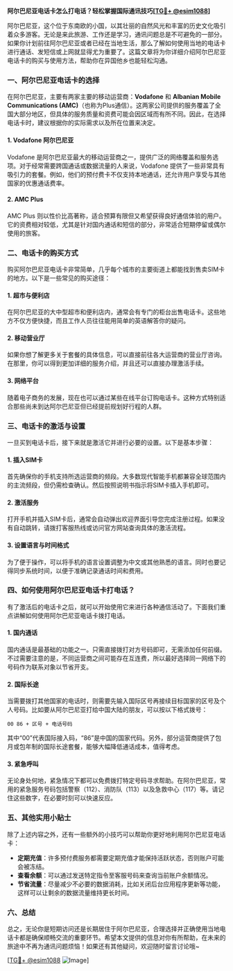 **阿尔巴尼亚电话卡怎么打电话？轻松掌握国际通讯技巧[[TG💪+ @esim1088](https://t.me/s/esim1088)]**

阿尔巴尼亚，这个位于东南欧的小国，以其壮丽的自然风光和丰富的历史文化吸引着众多游客。无论是来此旅游、工作还是学习，通讯问题总是不可避免的一部分。如果你计划前往阿尔巴尼亚或者已经在当地生活，那么了解如何使用当地的电话卡进行通话、发短信或上网就显得尤为重要了。这篇文章将为你详细介绍阿尔巴尼亚电话卡的购买与使用方法，帮助你在异国他乡也能轻松沟通。

### 一、阿尔巴尼亚电话卡的选择

在阿尔巴尼亚，主要有两家主要的移动运营商：**Vodafone** 和 **Albanian Mobile Communications (AMC)**（也称为Plus通信）。这两家公司提供的服务覆盖了全国大部分地区，但具体的服务质量和资费可能会因区域而有所不同。因此，在选择电话卡时，建议根据你的实际需求以及所在位置来决定。

#### 1. Vodafone 阿尔巴尼亚
Vodafone 是阿尔巴尼亚最大的移动运营商之一，提供广泛的网络覆盖和服务选项。对于经常需要跨国通话或数据流量的人来说，Vodafone 提供了一些非常具有吸引力的套餐。例如，他们的预付费卡不仅支持本地通话，还允许用户享受与其他国家的优惠通话费率。

#### 2. AMC Plus
AMC Plus 则以性价比高著称，适合预算有限但又希望获得良好通信体验的用户。它的资费相对较低，尤其是针对国内通话和短信的部分，非常适合短期停留或偶尔使用的旅客。

### 二、电话卡的购买方式

购买阿尔巴尼亚电话卡非常简单，几乎每个城市的主要街道上都能找到售卖SIM卡的地方。以下是一些常见的购买途径：

#### 1. 超市与便利店
在阿尔巴尼亚的大中型超市和便利店内，通常会有专门的柜台出售电话卡。这些地方不仅方便快捷，而且工作人员往往能用简单的英语解答你的疑问。

#### 2. 移动营业厅
如果你想了解更多关于套餐的具体信息，可以直接前往各大运营商的营业厅咨询。在那里，你可以得到更加详细的服务介绍，并且还可以直接办理激活手续。

#### 3. 网络平台
随着电子商务的发展，现在也可以通过某些在线平台订购电话卡。这种方式特别适合那些尚未到达阿尔巴尼亚但已经提前规划好行程的人群。

### 三、电话卡的激活与设置

一旦买到电话卡后，接下来就是激活它并进行必要的设置。以下是基本步骤：

#### 1. 插入SIM卡
首先确保你的手机支持所选运营商的频段。大多数现代智能手机都兼容全球范围内的主流频段，但仍需检查确认。然后按照说明书指示将SIM卡插入手机即可。

#### 2. 激活服务
打开手机并插入SIM卡后，通常会自动弹出欢迎界面引导您完成注册过程。如果没有自动跳转，请拨打客服热线或访问官方网站查询具体的激活流程。

#### 3. 设置语言与时间格式
为了便于操作，可以将手机的语言设置调整为中文或其他熟悉的语言。同时也要记得同步系统时间，以便于准确记录通话时间和费用。

### 四、如何使用阿尔巴尼亚电话卡打电话？

有了激活后的电话卡之后，就可以开始使用它来进行各种通信活动了。下面我们重点讲解如何使用阿尔巴尼亚电话卡拨打电话。

#### 1. 国内通话
国内通话是最基础的功能之一。只需直接拨打对方号码即可，无需添加任何前缀。不过需要注意的是，不同运营商之间可能存在互连费，所以最好选择同一网络下的号码作为联系对象以节省开支。

#### 2. 国际长途
当需要拨打其他国家的电话时，则需要先输入国际区号再接续目标国家的区号及个人号码。比如要从阿尔巴尼亚打给中国大陆的朋友，可以按以下格式拨号：
```
00 86 + 区号 + 电话号码
```
其中“00”代表国际接入码，“86”是中国的国家代码。另外，部分运营商提供了包月或包年制的国际长途套餐，能够大幅降低通话成本，值得考虑。

#### 3. 紧急呼叫
无论身处何地，紧急情况下都可以免费拨打特定号码寻求帮助。在阿尔巴尼亚，常用的紧急服务号码包括警察（112）、消防队（113）以及急救中心（117）等。请记住这些数字，在必要时刻可以快速反应。

### 五、其他实用小贴士

除了上述内容之外，还有一些额外的小技巧可以帮助你更好地利用阿尔巴尼亚电话卡：

- **定期充值**：许多预付费服务都需要定期充值才能保持活跃状态，否则账户可能会被冻结。
- **查看余额**：可以通过发送特定指令至客服号码来查询当前账户余额情况。
- **节省流量**：尽量减少不必要的数据消耗，比如关闭后台应用程序更新等功能，这样可以让剩余的数据流量维持更长时间。

### 六、总结

总之，无论你是短期访问还是长期居住于阿尔巴尼亚，合理选择并正确使用当地电话卡都是确保顺畅交流的重要环节。希望本文提供的信息对你有所帮助，在未来的旅途中不再为通讯问题烦恼！如果还有其他疑问，欢迎随时留言讨论哦~

[[TG💪+ @esim1088](https://t.me/s/esim1088) ![Image](https://i.postimg.cc/4NQfJmqS/Snipaste-2025-05-13-00-14-12.png)]